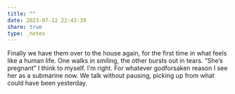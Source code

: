 ```yaml
---
title: ""
date: 2023-07-12 22:43:39
share: true
type: _notes
---
```

Finally we have them over to the house again, for the first time in what feels like a human life. One walks in smiling, the other bursts out in tears. “She’s pregnant” I think to myself. I’m right. For whatever godforsaken reason I see her as a submarine now. We talk without pausing, picking up from what could have been yesterday. 
